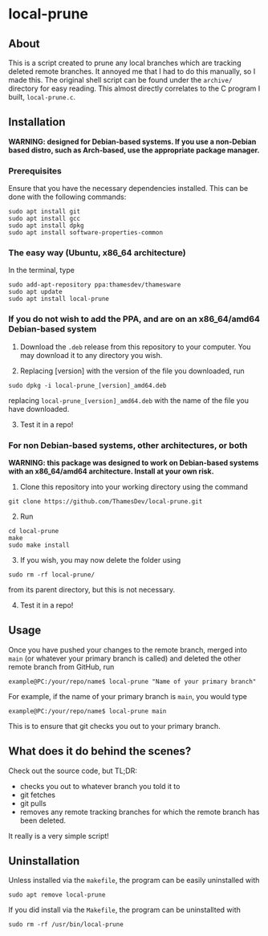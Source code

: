 # local-prune
## About
This is a script created to prune any local branches which are tracking deleted remote branches. It annoyed me that I had to do this manually, so I made this. The original shell script can be found under the `archive/` directory for easy reading. This almost directly correlates to the C program I built, `local-prune.c`.
## Installation
**WARNING: designed for Debian-based systems. If you use a non-Debian based distro, such as Arch-based, use the appropriate package manager.**
### Prerequisites
Ensure that you have the necessary dependencies installed. This can be done with the following commands:
```
sudo apt install git
sudo apt install gcc
sudo apt install dpkg
sudo apt install software-properties-common
```
### The easy way (Ubuntu, x86\_64 architecture)
In the terminal, type
```
sudo add-apt-repository ppa:thamesdev/thamesware
sudo apt update
sudo apt install local-prune
```
### If you do not wish to add the PPA, and are on an x86\_64/amd64 Debian-based system
1. Download the `.deb` release from this repository to your computer. You may download it to any directory you wish.

2. Replacing [version] with the version of the file you downloaded, run
```
sudo dpkg -i local-prune_[version]_amd64.deb
```
replacing `local-prune_[version]_amd64.deb` with the name of the file you have downloaded.

3. Test it in a repo!
### For non Debian-based systems, other architectures, or both
**WARNING: this package was designed to work on Debian-based systems with an x86_64/amd64 architecture. Install at your own risk.**
1. Clone this repository into your working directory using the command
```
git clone https://github.com/ThamesDev/local-prune.git
```

2. Run
```
cd local-prune
make
sudo make install
```

3. If you wish, you may now delete the folder using
```
sudo rm -rf local-prune/
```
from its parent directory, but this is not necessary.

4. Test it in a repo!
## Usage
Once you have pushed your changes to the remote branch, merged into `main` (or whatever your primary branch is called) and deleted the other remote branch from GitHub, run
```
example@PC:/your/repo/name$ local-prune "Name of your primary branch"
```
For example, if the name of your primary branch is `main`, you would type
```
example@PC:/your/repo/name$ local-prune main
```
This is to ensure that git checks you out to your primary branch.
## What does it do behind the scenes?
Check out the source code, but TL;DR:
- checks you out to whatever branch you told it to
- git fetches
- git pulls
- removes any remote tracking branches for which the remote branch has been deleted.

It really is a very simple script!
## Uninstallation
Unless installed via the `makefile`, the program can be easily uninstalled with
```
sudo apt remove local-prune
```
If you did install via the `Makefile`, the program can be uninstallted with
```
sudo rm -rf /usr/bin/local-prune
```
